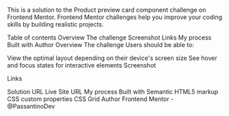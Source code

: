 This is a solution to the Product preview card component challenge on Frontend Mentor. Frontend Mentor challenges help you improve your coding skills by building realistic projects.

Table of contents
Overview
The challenge
Screenshot
Links
My process
Built with
Author
Overview
The challenge
Users should be able to:

View the optimal layout depending on their device's screen size
See hover and focus states for interactive elements
Screenshot


Links

Solution URL
Live Site URL
My process
Built with
Semantic HTML5 markup
CSS custom properties
CSS Grid
Author
Frontend Mentor - @PassantinoDev
